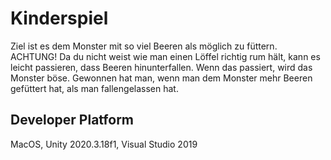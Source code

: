 # Kinderspiel

Ziel ist es dem Monster mit so viel Beeren als möglich zu füttern. ACHTUNG! Da du nicht weist wie man einen Löffel richtig rum hält, kann es leicht passieren, dass Beeren hinunterfallen. Wenn das passiert, wird das Monster böse. Gewonnen hat man, wenn man dem Monster mehr Beeren gefüttert hat, als man fallengelassen hat.

## Developer Platform
MacOS, Unity 2020.3.18f1, Visual Studio 2019
